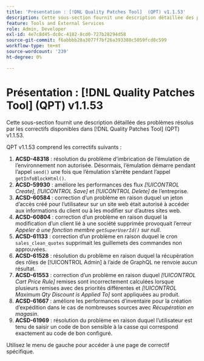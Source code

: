 ```yaml
---
title: 'Présentation : [!DNL Quality Patches Tool]  (QPT) v1.1.53'
description: Cette sous-section fournit une description détaillée des problèmes résolus par les correctifs disponibles dans [!DNL Quality Patches Tool] (QPT) v1.1.53.
feature: Tools and External Services
role: Admin, Developer
exl-id: 4e7c8d45-dc0c-4182-8cd0-727b28294d58
source-git-commit: f6abbbb28a3077f7bf26a393388c5059fcd8c599
workflow-type: tm+mt
source-wordcount: '239'
ht-degree: 0%

---
```


# Présentation : [!DNL Quality Patches Tool] (QPT) v1.1.53

Cette sous-section fournit une description détaillée des problèmes résolus par les correctifs disponibles dans [!DNL Quality Patches Tool] (QPT) v1.1.53.

QPT v1.1.53 comprend les correctifs suivants :

1. **ACSD-48318** : résolution du problème d’imbrication de l’émulation de l’environnement non autorisée. Désormais, l’émulation démarre pendant l’appel `send()` une fois que l’émulation s’arrête pendant l’appel `getInfoBlockHtml()`.
1. **ACSD-59930** : améliore les performances des flux *[!UICONTROL Create]*, *[!UICONTROL Save]* et *[!UICONTROL Delete]* de l’entreprise.
1. **ACSD-60584** : correction d’un problème en raison duquel un jeton d’accès créé pour l’utilisateur sur un site web était autorisé à accéder aux informations du client ou à les modifier sur d’autres sites web.
1. **ACSD-60804** : correction d’un problème en raison duquel la modification d’un client lié à une société supprimée provoquait l’erreur *Appeler à une fonction membre `getSuperUserId()` sur null*.
1. **ACSD-61133** : correction d’un problème en raison duquel le cron `sales_clean_quotes` supprimait les guillemets des commandes non approuvées.
1. **ACSD-61528** : résolution du problème en raison duquel la récupération des rôles de [!UICONTROL Admin] à l’aide de GraphQL ne renvoie aucun résultat.
1. **ACSD-61553** : correction d’un problème en raison duquel *[!UICONTROL Cart Price Rule]* remises sont incorrectement calculées lorsque plusieurs remises avec des priorités différentes et *[!UICONTROL Maximum Qty Discount is Applied To]* sont appliquées au produit.
1. **ACSD-61667** : améliore les performances d’inventaire pour la création d’expédition dans le cas de nombreuses sources avec *Récupération en magasin*.
1. **ACSD-61969** : résolution du problème en raison duquel l’utilisateur est tenu de saisir un code de bon sensible à la casse qui correspond exactement au code de bon configuré.

Utilisez le menu de gauche pour accéder à une page de correctif spécifique.
